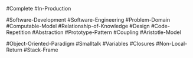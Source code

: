 
#Complete #In-Production 

#Software-Development #Software-Engineering #Problem-Domain #Computable-Model #Relationship-of-Knowledge #Design #Code-Repetition #Abstraction #Prototype-Pattern #Coupling #Aristotle-Model

#Object-Oriented-Paradigm #Smalltalk #Variables #Closures #Non-Local-Return
#Stack-Frame 